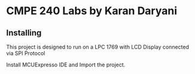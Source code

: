 # CMPE 240 Labs by Karan Daryani

## Installing
This project is designed to run on a LPC 1769 with LCD Display connected via SPI Protocol

Install MCUExpresso IDE and Import the project.
